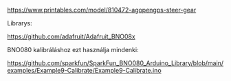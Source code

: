 
https://www.printables.com/model/810472-agopengps-steer-gear

Librarys:

 https://github.com/adafruit/Adafruit_BNO08x

BNO080 kalibráláshoz ezt használja mindenki:

 https://github.com/sparkfun/SparkFun_BNO080_Arduino_Library/blob/main/examples/Example9-Calibrate/Example9-Calibrate.ino
